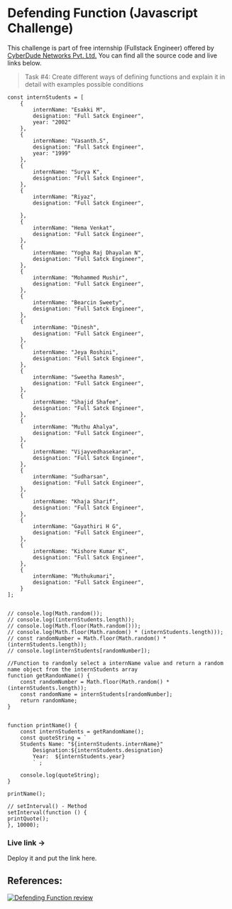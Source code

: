 # Defending Function (Javascript Challenge)

This challenge is part of free internship (Fullstack Engineer) offered by [CyberDude Networks Pvt. Ltd.](https://cyberdudenetworks.com) You can find all the source code and live links below.

> Task #4: Create different ways of defining functions and explain it in detail with examples possible conditions

```
const internStudents = [
    {
        internName: "Esakki M",
        designation: "Full Satck Engineer",
        year: "2002"
    },
    {
        internName: "Vasanth.S",
        designation: "Full Satck Engineer",
        year: "1999"
    },
    {
        internName: "Surya K",
        designation: "Full Satck Engineer",
    },
    {
        internName: "Riyaz",
        designation: "Full Satck Engineer",

    },
    {
        internName: "Hema Venkat",
        designation: "Full Satck Engineer",
    },
    {
        internName: "Yogha Raj Dhayalan N",
        designation: "Full Satck Engineer",
    },
    {
        internName: "Mohammed Mushir",
        designation: "Full Satck Engineer",
    },
    {
        internName: "Bearcin Sweety",
        designation: "Full Satck Engineer",
    },
    {
        internName: "Dinesh",
        designation: "Full Satck Engineer",
    },
    {
        internName: "Jeya Roshini",
        designation: "Full Satck Engineer",
    },
    {
        internName: "Sweetha Ramesh",
        designation: "Full Satck Engineer",
    },
    {
        internName: "Shajid Shafee",
        designation: "Full Satck Engineer",
    },
    {
        internName: "Muthu Ahalya",
        designation: "Full Satck Engineer",
    },
    {
        internName: "Vijayvedhasekaran",
        designation: "Full Satck Engineer",
    },
    {
        internName: "Sudharsan",
        designation: "Full Satck Engineer",
    },
    {
        internName: "Khaja Sharif",
        designation: "Full Satck Engineer",
    },
    {
        internName: "Gayathiri H G",
        designation: "Full Satck Engineer",
    },
    {
        internName: "Kishore Kumar K",
        designation: "Full Satck Engineer",
    },
    {
        internName: "Muthukumari",
        designation: "Full Satck Engineer",
    }
];


// console.log(Math.random());
// console.log((internStudents.length));
// console.log(Math.floor(Math.random()));
// console.log(Math.floor(Math.random() * (internStudents.length)));
// const randomNumber = Math.floor(Math.random() * (internStudents.length));
// console.log(internStudents[randomNumber]);

//Function to randomly select a internName value and return a random name object from the internStudents array
function getRandomName() {
    const randomNumber = Math.floor(Math.random() * (internStudents.length));
    const randomName = internStudents[randomNumber];
    return randomName;
}


function printName() {
    const internStudents = getRandomName();
    const quoteString = `
    Students Name: "${internStudents.internName}"
        Designation:${internStudents.designation}
        Year:  ${internStudents.year}
        ` ;

    console.log(quoteString);
}

printName();

// setInterval() - Method
setInterval(function () {
printQuote();
}, 10000);

```

### Live link ->

Deploy it and put the link here.

## References:

[![Defending Function review](https://i.ytimg.com/vi/-_8fbcy-TKY/maxresdefault.jpg)](http://www.youtube.com/watch?v=4SAETZ1ojbQ "Defending Function review Cyberdude youtube Live")